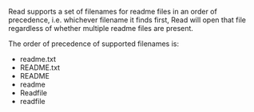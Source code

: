 Read supports a set of filenames for readme files in an order of precedence, i.e. whichever filename it finds first, Read will open that file regardless of whether multiple readme files are present.

The order of precedence of supported filenames is:

* readme.txt
* README.txt
* README
* readme
* Readfile
* readfile